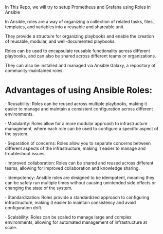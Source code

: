 In This Repo, we will try to setup Prometheus and Grafana using Roles in Ansible

In Ansible, roles are a way of organizing a collection of related tasks, files, templates, and variables into a reusable and shareable unit. 

They provide a structure for organizing playbooks and enable the creation of reusable, modular, and well-documented playbooks.

Roles can be used to encapsulate reusable functionality across different playbooks, and can also be shared across different teams or organizations. 

They can also be installed and managed via Ansible Galaxy, a repository of community-maintained roles.

# Advantages of using Ansible Roles:

· Reusability: Roles can be reused across multiple playbooks, making it easier to manage and maintain a consistent configuration across different environments.

· Modularity: Roles allow for a more modular approach to infrastructure management, where each role can be used to configure a specific aspect of the system.

· Separation of concerns: Roles allow you to separate concerns between different aspects of the infrastructure, making it easier to manage and troubleshoot issues.

· Improved collaboration: Roles can be shared and reused across different teams, allowing for improved collaboration and knowledge sharing.

· Idempotency: Ansible roles are designed to be idempotent, meaning they can be safely run multiple times without causing unintended side effects or changing the state of the system.

· Standardization: Roles provide a standardized approach to configuring infrastructure, making it easier to maintain consistency and avoid configuration drift.

· Scalability: Roles can be scaled to manage large and complex environments, allowing for automated management of infrastructure at scale.
